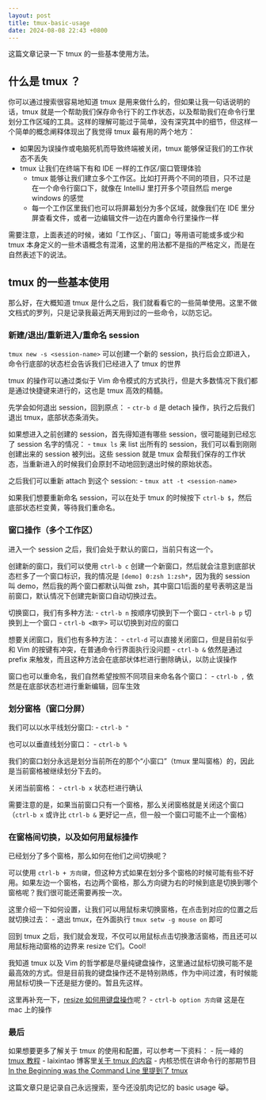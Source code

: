 ```yaml
---
layout: post
title: tmux-basic-usage
date: 2024-08-08 22:43 +0800
---
```


这篇文章记录一下 tmux 的一些基本使用方法。

## 什么是 tmux ？

你可以通过搜索很容易地知道 tmux 是用来做什么的，但如果让我一句话说明的话，tmux 就是一个帮助我们保存命令行下的工作状态，以及帮助我们在命令行里划分工作区域的工具。这样的理解可能过于简单，没有深究其中的细节，但这样一个简单的概念阐释体现出了我觉得 tmux 最有用的两个地方：

- 如果因为误操作或电脑死机而导致终端被关闭，tmux 能够保证我们的工作状态不丢失
- tmux 让我们在终端下有和 IDE 一样的工作区/窗口管理体验
    - tmux 能够让我们建立多个工作区。比如打开两个不同的项目，只不过是在一个命令行窗口下，就像在 IntelliJ 里打开多个项目然后 merge windows 的感觉
    - 每一个工作区里我们也可以将屏幕划分为多个区域，就像我们在 IDE 里分屏查看文件，或者一边编辑文件一边在内置命令行里操作一样

需要注意，上面表述的时候，诸如「工作区」、「窗口」等用语可能或多或少和 tmux 本身定义的一些术语概念有混淆，这里的用法都不是指的严格定义，而是在自然表述下的说法。

## tmux 的一些基本使用

那么好，在大概知道 tmux 是什么之后，我们就看看它的一些简单使用。这里不做文档式的罗列，只是记录我最近两天用到过的一些命令，以防忘记。

### 新建/退出/重新进入/重命名 session

`tmux new -s <session-name>` 可以创建一个新的 session，执行后会立即进入，命令行底部的状态栏会告诉我们已经进入了 tmux 的世界

tmux 的操作可以通过类似于 Vim 命令模式的方式执行，但是大多数情况下我们都是通过快捷键来进行的，这也是 tmux 高效的精髓。

先学会如何退出 session，回到原点：
    - `ctr-b d` 是 detach 操作，执行之后我们退出 tmux，底部状态条消失。

如果想进入之前创建的 session，首先得知道有哪些 session，很可能碰到已经忘了 session 名字的情况：
    - `tmux ls` 来 list 出所有的 session，我们可以看到刚刚创建出来的 session 被列出。这些 session 就是 tmux 会帮我们保存的工作状态，当重新进入的时候我们会原封不动地回到退出时候的原始状态。

之后我们可以重新 attach 到这个 session:
    - `tmux att -t <session-name>`

如果我们想要重新命名 session，可以在处于 tmux 的时候按下 `ctrl-b $`，然后底部状态栏变黄，等待我们重命名。

### 窗口操作（多个工作区）

进入一个 session 之后，我们会处于默认的窗口，当前只有这一个。

创建新的窗口，我们可以使用 `ctrl-b c` 创建一个新窗口，然后就会注意到底部状态栏多了一个窗口标识，我的情况是 `[demo] 0:zsh 1:zsh*`，因为我的 session 叫 demo，然后我的两个窗口都默认叫做 zsh，其中窗口1后面的星号表明这是当前窗口，默认情况下创建完新窗口自动切换过去。

切换窗口，我们有多种方法:
    - `ctrl-b n` 按顺序切换到下一个窗口
    - `ctrl-b p` 切换到上一个窗口
    - `ctrl-b <数字>` 可以切换到对应的窗口

想要关闭窗口，我们也有多种方法：
    - `ctrl-d` 可以直接关闭窗口，但是目前似乎和 Vim 的按键有冲突，在普通命令行界面执行没问题
    - `ctrl-b &` 依然是通过 prefix 来触发，而且这种方法会在底部状体栏进行删除确认，以防止误操作

窗口也可以重命名，我们自然希望按照不同项目来命名各个窗口：
    - `ctrl-b ,` 依然是在底部状态栏进行重新编辑，回车生效

### 划分窗格（窗口分屏）

我们可以以水平线划分窗口:
    - `ctrl-b "`

也可以以垂直线划分窗口：
    - `ctrl-b %`

我们的窗口划分永远是划分当前所在的那个“小窗口”（tmux 里叫窗格）的，因此是当前窗格被继续划分下去的。

关闭当前窗格：
    - `ctrl-b x` 状态栏进行确认

需要注意的是，如果当前窗口只有一个窗格，那么关闭窗格就是关闭这个窗口（`ctrl-b x` 或许比 `ctrl-b &` 更好记一点，但一般一个窗口可能不止一个窗格）

### 在窗格间切换，以及如何用鼠标操作

已经划分了多个窗格，那么如何在他们之间切换呢？

可以使用 `ctrl-b + 方向键`，但这种方式如果在划分多个窗格的时候可能有些不好用。如果左边一个窗格，右边两个窗格，那么方向键为右的时候到底是切换到哪个窗格呢？我们很可能还需要再按一次。

这里介绍一下如何设置，让我们可以用鼠标来切换窗格，在点击到对应的位置之后就切换过去：
    - 退出 tmux，在外面执行 `tmux setw -g mouse on` 即可

回到 tmux 之后，我们就会发现，不仅可以用鼠标点击切换激活窗格，而且还可以用鼠标拖动窗格的边界来 resize 它们。Cool!

我知道 tmux 以及 Vim 的哲学都是尽量纯键盘操作，这里通过鼠标切换可能不是最高效的方式。但是目前我的键盘操作还不是特别熟练，作为中间过渡，有时候能用鼠标切换一下还是挺方便的。暂且先这样。

这里再补充一下，[resize 如何用键盘操作](https://superuser.com/questions/1560523/how-do-i-resize-tmux-pane-by-holding-down-prefix-and-arrow-key-for-a-while)呢？
    - `ctrl-b option 方向键` 这是在 mac 上的操作

### 最后

如果想要更多了解关于 tmux 的使用和配置，可以参考一下资料：
    - 阮一峰的 [tmux 教程](https://www.ruanyifeng.com/blog/2019/10/tmux.html)
    - laixintao 博客里[关于 tmux 的内容](https://www.kawabangga.com/posts/tag/tmuxv)
    - 内核恐慌在讲命令行的那期节目 [In the Beginning was the Command Line 里提到了 tmux](https://pan.icu/28)

这篇文章只是记录自己永远搜索，至今还没肌肉记忆的 basic usage 😹。
